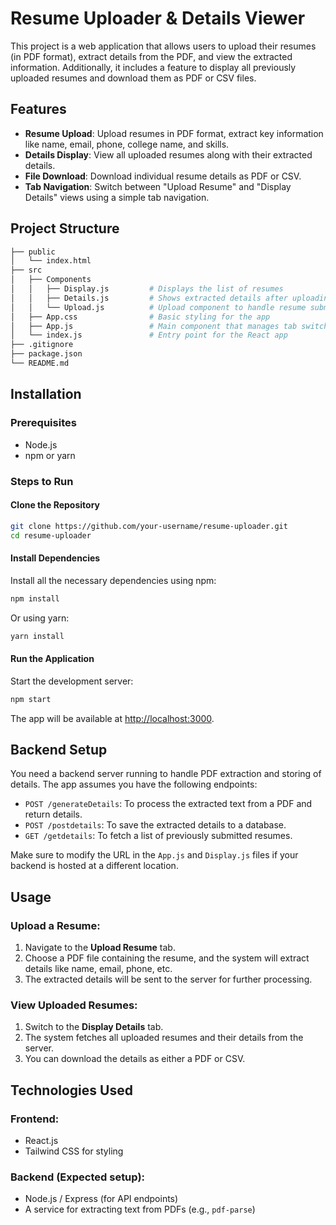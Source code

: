 # Resume Uploader & Details Viewer

This project is a web application that allows users to upload their resumes (in PDF format), extract details from the PDF, and view the extracted information. Additionally, it includes a feature to display all previously uploaded resumes and download them as PDF or CSV files.

## Features

- **Resume Upload**: Upload resumes in PDF format, extract key information like name, email, phone, college name, and skills.
- **Details Display**: View all uploaded resumes along with their extracted details.
- **File Download**: Download individual resume details as PDF or CSV.
- **Tab Navigation**: Switch between "Upload Resume" and "Display Details" views using a simple tab navigation.

## Project Structure

```bash
├── public
│   └── index.html
├── src
│   ├── Components
│   │   ├── Display.js         # Displays the list of resumes
│   │   ├── Details.js         # Shows extracted details after uploading a resume
│   │   └── Upload.js          # Upload component to handle resume submission
│   ├── App.css                # Basic styling for the app
│   ├── App.js                 # Main component that manages tab switching and state
│   └── index.js               # Entry point for the React app
├── .gitignore
├── package.json
└── README.md
```

## Installation

### Prerequisites

- Node.js
- npm or yarn

### Steps to Run

#### Clone the Repository

```bash
git clone https://github.com/your-username/resume-uploader.git
cd resume-uploader
```

#### Install Dependencies

Install all the necessary dependencies using npm:

```bash
npm install
```

Or using yarn:

```bash
yarn install
```

#### Run the Application

Start the development server:

```bash
npm start
```

The app will be available at [http://localhost:3000](http://localhost:3000).

## Backend Setup

You need a backend server running to handle PDF extraction and storing of details. The app assumes you have the following endpoints:

- `POST /generateDetails`: To process the extracted text from a PDF and return details.
- `POST /postdetails`: To save the extracted details to a database.
- `GET /getdetails`: To fetch a list of previously submitted resumes.

Make sure to modify the URL in the `App.js` and `Display.js` files if your backend is hosted at a different location.

## Usage

### Upload a Resume:

1. Navigate to the **Upload Resume** tab.
2. Choose a PDF file containing the resume, and the system will extract details like name, email, phone, etc.
3. The extracted details will be sent to the server for further processing.

### View Uploaded Resumes:

1. Switch to the **Display Details** tab.
2. The system fetches all uploaded resumes and their details from the server.
3. You can download the details as either a PDF or CSV.

## Technologies Used

### Frontend:

- React.js
- Tailwind CSS for styling

### Backend (Expected setup):

- Node.js / Express (for API endpoints)
- A service for extracting text from PDFs (e.g., `pdf-parse`)